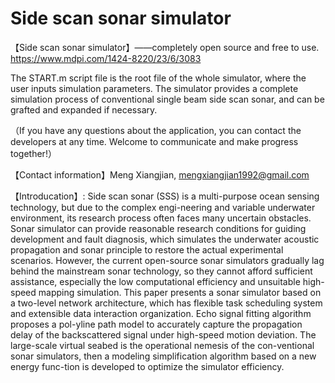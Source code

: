 # Side scan sonar simulator

【Side scan sonar simulator】——completely open source and free to use. https://www.mdpi.com/1424-8220/23/6/3083

The START.m script file is the root file of the whole simulator, where the user inputs simulation parameters. The simulator provides a complete simulation process of conventional single beam side scan sonar, and can be grafted and expanded if necessary.

（If you have any questions about the application, you can contact the developers at any time. Welcome to communicate and make progress together!）

【Contact information】Meng Xiangjian, mengxiangjian1992@gmail.com

【Introducation】: Side scan sonar (SSS) is a multi-purpose ocean sensing technology, but due to the complex engi-neering and variable underwater environment, its research process often faces many uncertain obstacles. Sonar simulator can provide reasonable research conditions for guiding development and fault diagnosis, which simulates the underwater acoustic propagation and sonar principle to restore the actual experimental scenarios. However, the current open-source sonar simulators gradually lag behind the mainstream sonar technology, so they cannot afford sufficient assistance, especially the low computational efficiency and unsuitable high-speed mapping simulation. This paper presents a sonar simulator based on a two-level network architecture, which has flexible task scheduling system and extensible data interaction organization. Echo signal fitting algorithm proposes a pol-yline path model to accurately capture the propagation delay of the backscattered signal under high-speed motion deviation. The large-scale virtual seabed is the operational nemesis of the con-ventional sonar simulators, then a modeling simplification algorithm based on a new energy func-tion is developed to optimize the simulator efficiency. 





